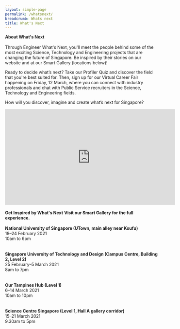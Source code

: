 ```yaml
---
layout: simple-page
permalink: /whatsnext/
breadcrumb: Whats next
title: What's Next
---
```


<b>About What's Next</b>
<br>
<br>
Through Engineer What's Next, you'll meet the people behind some of the most exciting Science, Technology and Engineering projects that are changing the future of Singapore. Be inspired by their stories on our website and at our Smart Gallery (locations below)! 

Ready to decide what’s next? Take our Profiler Quiz and discover the field that you're best suited for. Then, sign up for our Virtual Career Fair happening on Friday, 12 March, where you can connect with industry professionals and chat with Public Service recruiters in the Science, Technology and Engineering fields.

How will you discover, imagine and create what’s next for Singapore?
<br>
<div class="bp-youtube">
<iframe width="560" height="315" src="https://www.youtube.com/embed/wXiouZalD68" frameborder="0" allow="accelerometer; autoplay; encrypted-media; gyroscope; picture-in-picture" allowfullscreen></iframe>
</div>
<br>
<b>Get Inspired by What's Next</b>
<b>Visit our Smart Gallery for the full experience.</b>
<br>
<br>
<b>National University of Singapore (UTown, main alley near Koufu)</b>
<br>
18–24 February 2021
<br>
10am to 6pm
<br>
<br>
<br>
<b>Singapore University of Technology and Design (Campus Centre, Building 2, Level 2)</b>
<br>
25 February–5 March 2021
<br>
8am to 7pm
<br>
<br>
<br>
<b>Our Tampines Hub (Level 1)</b>
<br>
6–14 March 2021
<br>
10am to 10pm
<br>
<br>
<br>
<b>Science Centre Singapore (Level 1, Hall A gallery corridor)</b>
<br>
15–21 March 2021
<br>
9.30am to 5pm
<br>
<br>
<br>
